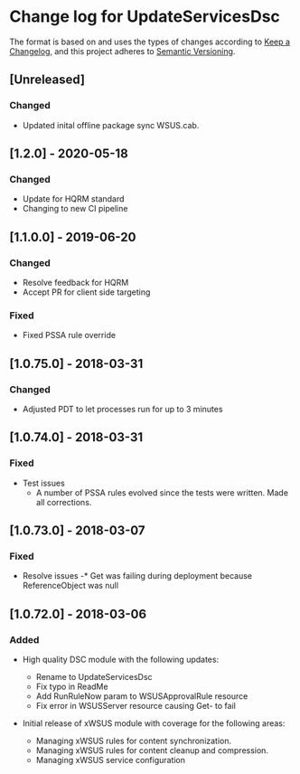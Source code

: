 # Change log for UpdateServicesDsc

The format is based on and uses the types of changes according to [Keep a Changelog](https://keepachangelog.com/en/1.0.0/),
and this project adheres to [Semantic Versioning](https://semver.org/spec/v2.0.0.html).

## [Unreleased]

### Changed

- Updated inital offline package sync WSUS.cab.

## [1.2.0] - 2020-05-18

### Changed

- Update for HQRM standard
- Changing to new CI pipeline

## [1.1.0.0] - 2019-06-20

### Changed

- Resolve feedback for HQRM
- Accept PR for client side targeting

### Fixed

- Fixed PSSA rule override

## [1.0.75.0] - 2018-03-31

### Changed

- Adjusted PDT to let processes run for up to 3 minutes

## [1.0.74.0] - 2018-03-31

### Fixed

- Test issues
  - A number of PSSA rules evolved since the tests were written. Made all corrections.

## [1.0.73.0] - 2018-03-07

### Fixed

- Resolve issues
  -* Get was failing during deployment because ReferenceObject was null

## [1.0.72.0] - 2018-03-06

### Added

- High quality DSC module with the following updates:
  - Rename to UpdateServicesDsc
  - Fix typo in ReadMe
  - Add RunRuleNow param to WSUSApprovalRule resource
  - Fix error in WSUSServer resource causing Get- to fail

- Initial release of xWSUS module with coverage for the following areas:
  - Managing xWSUS rules for content synchronization.
  - Managing xWSUS rules for content cleanup and compression.
  - Managing xWSUS service configuration

